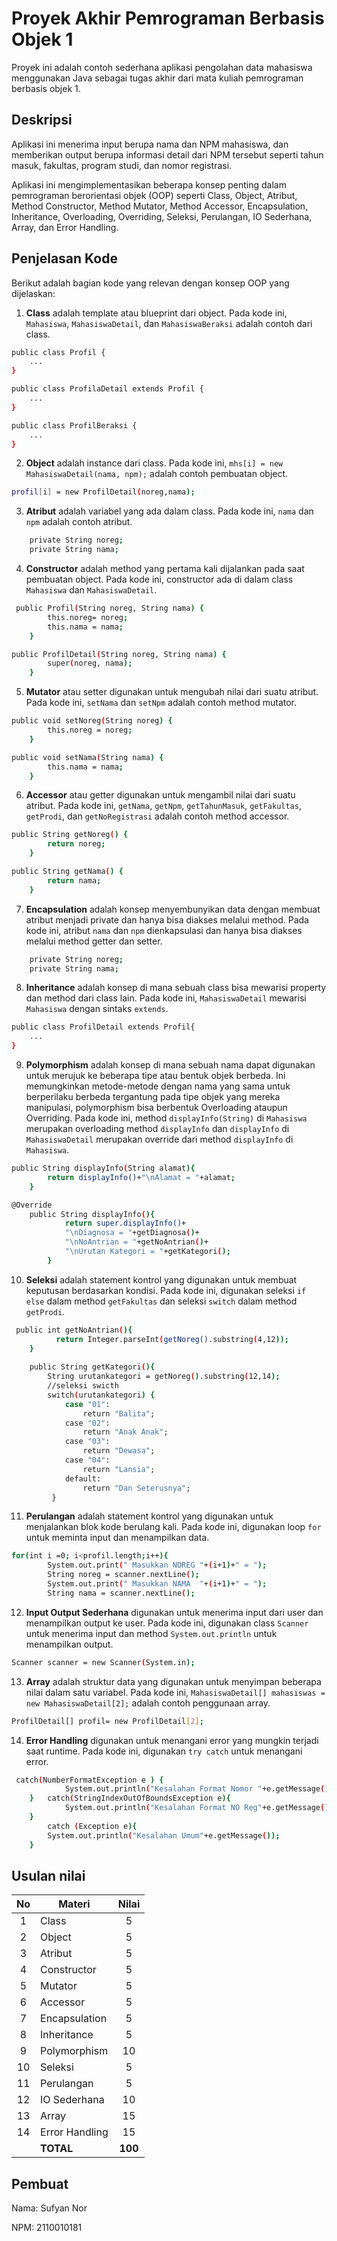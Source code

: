 # Proyek Akhir Pemrograman Berbasis Objek 1

Proyek ini adalah contoh sederhana aplikasi pengolahan data mahasiswa menggunakan Java sebagai tugas akhir dari mata kuliah pemrograman berbasis objek 1.

## Deskripsi

Aplikasi ini menerima input berupa nama dan NPM mahasiswa, dan memberikan output berupa informasi detail dari NPM tersebut seperti tahun masuk, fakultas, program studi, dan nomor registrasi.

Aplikasi ini mengimplementasikan beberapa konsep penting dalam pemrograman berorientasi objek (OOP) seperti Class, Object, Atribut, Method Constructor, Method Mutator, Method Accessor, Encapsulation, Inheritance, Overloading, Overriding, Seleksi, Perulangan, IO Sederhana, Array, dan Error Handling.

## Penjelasan Kode

Berikut adalah bagian kode yang relevan dengan konsep OOP yang dijelaskan:

1. **Class** adalah template atau blueprint dari object. Pada kode ini, `Mahasiswa`, `MahasiswaDetail`, dan `MahasiswaBeraksi` adalah contoh dari class.

```bash
public class Profil {
    ...
}

public class ProfilaDetail extends Profil {
    ...
}

public class ProfilBeraksi {
    ...
}
```

2. **Object** adalah instance dari class. Pada kode ini, `mhs[i] = new MahasiswaDetail(nama, npm);` adalah contoh pembuatan object.

```bash
profil[i] = new ProfilDetail(noreg,nama);
```

3. **Atribut** adalah variabel yang ada dalam class. Pada kode ini, `nama` dan `npm` adalah contoh atribut.

```bash
    private String noreg;
    private String nama;
```

4. **Constructor** adalah method yang pertama kali dijalankan pada saat pembuatan object. Pada kode ini, constructor ada di dalam class `Mahasiswa` dan `MahasiswaDetail`.

```bash
 public Profil(String noreg, String nama) {
        this.noreg= noreg;
        this.nama = nama;
    }

public ProfilDetail(String noreg, String nama) {
        super(noreg, nama);
    }
```

5. **Mutator** atau setter digunakan untuk mengubah nilai dari suatu atribut. Pada kode ini, `setNama` dan `setNpm` adalah contoh method mutator.

```bash
public void setNoreg(String noreg) {
        this.noreg = noreg;
    }

public void setNama(String nama) {
        this.nama = nama;
    }
```

6. **Accessor** atau getter digunakan untuk mengambil nilai dari suatu atribut. Pada kode ini, `getNama`, `getNpm`, `getTahunMasuk`, `getFakultas`, `getProdi`, dan `getNoRegistrasi` adalah contoh method accessor.

```bash
public String getNoreg() {
        return noreg;
    }

public String getNama() {
        return nama;
    }
```

7. **Encapsulation** adalah konsep menyembunyikan data dengan membuat atribut menjadi private dan hanya bisa diakses melalui method. Pada kode ini, atribut `nama` dan `npm` dienkapsulasi dan hanya bisa diakses melalui method getter dan setter.

```bash
    private String noreg;
    private String nama;
```

8. **Inheritance** adalah konsep di mana sebuah class bisa mewarisi property dan method dari class lain. Pada kode ini, `MahasiswaDetail` mewarisi `Mahasiswa` dengan sintaks `extends`.

```bash
public class ProfilDetail extends Profil{
    ...
}
```

9. **Polymorphism** adalah konsep di mana sebuah nama dapat digunakan untuk merujuk ke beberapa tipe atau bentuk objek berbeda. Ini memungkinkan metode-metode dengan nama yang sama untuk berperilaku berbeda tergantung pada tipe objek yang mereka manipulasi, polymorphism bisa berbentuk Overloading ataupun Overriding. Pada kode ini, method `displayInfo(String)` di `Mahasiswa` merupakan overloading method `displayInfo` dan `displayInfo` di `MahasiswaDetail` merupakan override dari method `displayInfo` di `Mahasiswa`.

```bash
public String displayInfo(String alamat){
        return displayInfo()+"\nAlamat = "+alamat;
    }

@Override
    public String displayInfo(){
            return super.displayInfo()+
            "\nDiagnosa = "+getDiagnosa()+
            "\nNoAntrian = "+getNoAntrian()+
            "\nUrutan Kategori = "+getKategori();
        }
```

10. **Seleksi** adalah statement kontrol yang digunakan untuk membuat keputusan berdasarkan kondisi. Pada kode ini, digunakan seleksi `if else` dalam method `getFakultas` dan seleksi `switch` dalam method `getProdi`.

```bash
 public int getNoAntrian(){
          return Integer.parseInt(getNoreg().substring(4,12));   
    }
    
    public String getKategori(){
        String urutankategori = getNoreg().substring(12,14);
        //seleksi swicth
        switch(urutankategori) {
            case "01":
                return "Balita";
            case "02":
                return "Anak Anak";
            case "03":
                return "Dewasa";
            case "04":
                return "Lansia";
            default:
                return "Dan Seterusnya";
         }
```

11. **Perulangan** adalah statement kontrol yang digunakan untuk menjalankan blok kode berulang kali. Pada kode ini, digunakan loop `for` untuk meminta input dan menampilkan data.

```bash
for(int i =0; i<profil.length;i++){  
        System.out.print(" Masukkan NOREG "+(i+1)+" = ");
        String noreg = scanner.nextLine();
        System.out.print(" Masukkan NAMA  "+(i+1)+" = ");
        String nama = scanner.nextLine();
```

12. **Input Output Sederhana** digunakan untuk menerima input dari user dan menampilkan output ke user. Pada kode ini, digunakan class `Scanner` untuk menerima input dan method `System.out.println` untuk menampilkan output.

```bash
Scanner scanner = new Scanner(System.in);
```

13. **Array** adalah struktur data yang digunakan untuk menyimpan beberapa nilai dalam satu variabel. Pada kode ini, `MahasiswaDetail[] mahasiswas = new MahasiswaDetail[2];` adalah contoh penggunaan array.

```bash
ProfilDetail[] profil= new ProfilDetail[2];
```

14. **Error Handling** digunakan untuk menangani error yang mungkin terjadi saat runtime. Pada kode ini, digunakan `try catch` untuk menangani error.

```bash
 catch(NumberFormatException e ) {
            System.out.println("Kesalahan Format Nomor "+e.getMessage());
    }   catch(StringIndexOutOfBoundsException e){
            System.out.println("Kesalahan Format NO Reg"+e.getMessage());
    }
        catch (Exception e){
        System.out.println("Kesalahan Umum"+e.getMessage());
    }
```

## Usulan nilai

| No  | Materi         |  Nilai  |
| :-: | -------------- | :-----: |
|  1  | Class          |    5    |
|  2  | Object         |    5    |
|  3  | Atribut        |    5    |
|  4  | Constructor    |    5    |
|  5  | Mutator        |    5    |
|  6  | Accessor       |    5    |
|  7  | Encapsulation  |    5    |
|  8  | Inheritance    |    5    |
|  9  | Polymorphism   |   10    |
| 10  | Seleksi        |    5    |
| 11  | Perulangan     |    5    |
| 12  | IO Sederhana   |   10    |
| 13  | Array          |   15    |
| 14  | Error Handling |   15    |
|     | **TOTAL**      | **100** |

## Pembuat

Nama: Sufyan Nor

NPM: 2110010181
